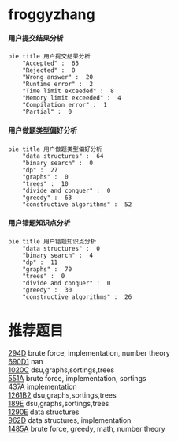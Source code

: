 # froggyzhang

<!-- tabs:start -->



#### **用户提交结果分析**

```mermaid
pie title 用户提交结果分析
    "Accepted" :  65
    "Rejected" :  0
    "Wrong answer" :  20
    "Runtime error" :  2
    "Time limit exceeded" :  8
    "Memory limit exceeded" :  4
    "Compilation error" :  1
    "Partial" :  0
```

#### **用户做题类型偏好分析**

```mermaid
pie title 用户做题类型偏好分析
    "data structures" :  64
    "binary search" :  0
    "dp" :  27
    "graphs" :  0
    "trees" :  10
    "divide and conquer" :  0
    "greedy" :  63
    "constructive algorithms" :  52
```
#### **用户错题知识点分析**

```mermaid
pie title 用户错题知识点分析
    "data structures" :  0
    "binary search" :  4
    "dp" :  11
    "graphs" :  70
    "trees" :  0
    "divide and conquer" :  0
    "greedy" :  30
    "constructive algorithms" :  26
```



<!-- tabs:end -->
# 推荐题目
[294D](https://codeforces.com/contest/294/problem/D)		brute force,
                        implementation,
                        number theory		  
[690D1](https://codeforces.com/contest/690D/problem/1)		nan		  
[1020C](https://codeforces.com/contest/1020/problem/C)		dsu,graphs,sortings,trees		  
[551A](https://codeforces.com/contest/551/problem/A)		brute force,
                        implementation,
                        sortings		  
[437A](https://codeforces.com/contest/437/problem/A)		implementation		  
[1261B2](https://codeforces.com/contest/1261B/problem/2)		dsu,graphs,sortings,trees		  
[189E](https://codeforces.com/contest/189/problem/E)		dsu,graphs,sortings,trees		  
[1290E](https://codeforces.com/contest/1290/problem/E)		data structures		  
[962D](https://codeforces.com/contest/962/problem/D)		data structures,
                        implementation		  
[1485A](https://codeforces.com/contest/1485/problem/A)		brute force,
                        greedy,
                        math,
                        number theory		  

